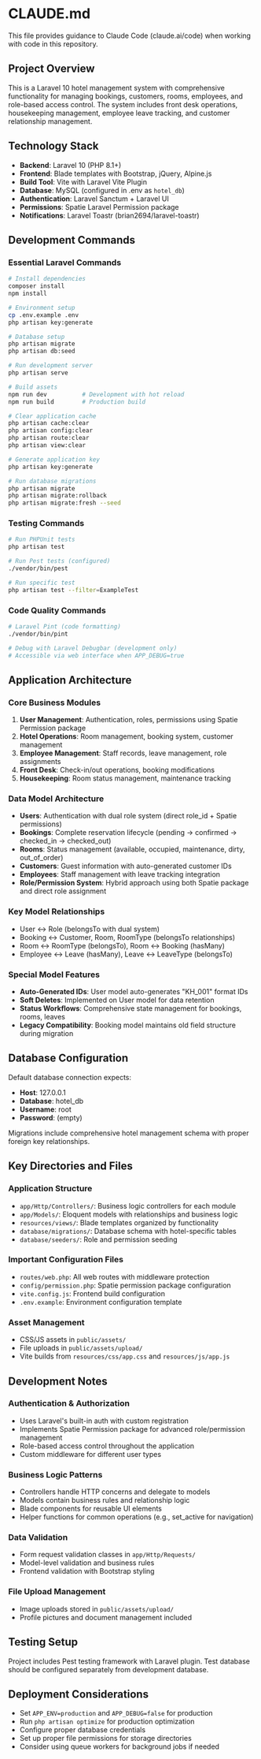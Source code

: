 # CLAUDE.md

This file provides guidance to Claude Code (claude.ai/code) when working with code in this repository.

## Project Overview

This is a Laravel 10 hotel management system with comprehensive functionality for managing bookings, customers, rooms, employees, and role-based access control. The system includes front desk operations, housekeeping management, employee leave tracking, and customer relationship management.

## Technology Stack

- **Backend**: Laravel 10 (PHP 8.1+)
- **Frontend**: Blade templates with Bootstrap, jQuery, Alpine.js
- **Build Tool**: Vite with Laravel Vite Plugin
- **Database**: MySQL (configured in .env as `hotel_db`)
- **Authentication**: Laravel Sanctum + Laravel UI
- **Permissions**: Spatie Laravel Permission package
- **Notifications**: Laravel Toastr (brian2694/laravel-toastr)

## Development Commands

### Essential Laravel Commands
```bash
# Install dependencies
composer install
npm install

# Environment setup
cp .env.example .env
php artisan key:generate

# Database setup
php artisan migrate
php artisan db:seed

# Run development server
php artisan serve

# Build assets
npm run dev          # Development with hot reload
npm run build        # Production build

# Clear application cache
php artisan cache:clear
php artisan config:clear
php artisan route:clear
php artisan view:clear

# Generate application key
php artisan key:generate

# Run database migrations
php artisan migrate
php artisan migrate:rollback
php artisan migrate:fresh --seed
```

### Testing Commands
```bash
# Run PHPUnit tests
php artisan test

# Run Pest tests (configured)
./vendor/bin/pest

# Run specific test
php artisan test --filter=ExampleTest
```

### Code Quality Commands
```bash
# Laravel Pint (code formatting)
./vendor/bin/pint

# Debug with Laravel Debugbar (development only)
# Accessible via web interface when APP_DEBUG=true
```

## Application Architecture

### Core Business Modules
1. **User Management**: Authentication, roles, permissions using Spatie Permission package
2. **Hotel Operations**: Room management, booking system, customer management
3. **Employee Management**: Staff records, leave management, role assignments
4. **Front Desk**: Check-in/out operations, booking modifications
5. **Housekeeping**: Room status management, maintenance tracking

### Data Model Architecture
- **Users**: Authentication with dual role system (direct role_id + Spatie permissions)
- **Bookings**: Complete reservation lifecycle (pending → confirmed → checked_in → checked_out)
- **Rooms**: Status management (available, occupied, maintenance, dirty, out_of_order)
- **Customers**: Guest information with auto-generated customer IDs
- **Employees**: Staff management with leave tracking integration
- **Role/Permission System**: Hybrid approach using both Spatie package and direct role assignment

### Key Model Relationships
- User ↔ Role (belongsTo with dual system)
- Booking ↔ Customer, Room, RoomType (belongsTo relationships)
- Room ↔ RoomType (belongsTo), Room ↔ Booking (hasMany)
- Employee ↔ Leave (hasMany), Leave ↔ LeaveType (belongsTo)

### Special Model Features
- **Auto-Generated IDs**: User model auto-generates "KH_001" format IDs
- **Soft Deletes**: Implemented on User model for data retention
- **Status Workflows**: Comprehensive state management for bookings, rooms, leaves
- **Legacy Compatibility**: Booking model maintains old field structure during migration

## Database Configuration

Default database connection expects:
- **Host**: 127.0.0.1
- **Database**: hotel_db
- **Username**: root
- **Password**: (empty)

Migrations include comprehensive hotel management schema with proper foreign key relationships.

## Key Directories and Files

### Application Structure
- `app/Http/Controllers/`: Business logic controllers for each module
- `app/Models/`: Eloquent models with relationships and business logic
- `resources/views/`: Blade templates organized by functionality
- `database/migrations/`: Database schema with hotel-specific tables
- `database/seeders/`: Role and permission seeding

### Important Configuration Files
- `routes/web.php`: All web routes with middleware protection
- `config/permission.php`: Spatie permission package configuration
- `vite.config.js`: Frontend build configuration
- `.env.example`: Environment configuration template

### Asset Management
- CSS/JS assets in `public/assets/`
- File uploads in `public/assets/upload/`
- Vite builds from `resources/css/app.css` and `resources/js/app.js`

## Development Notes

### Authentication & Authorization
- Uses Laravel's built-in auth with custom registration
- Implements Spatie Permission package for advanced role/permission management
- Role-based access control throughout the application
- Custom middleware for different user types

### Business Logic Patterns
- Controllers handle HTTP concerns and delegate to models
- Models contain business rules and relationship logic
- Blade components for reusable UI elements
- Helper functions for common operations (e.g., set_active for navigation)

### Data Validation
- Form request validation classes in `app/Http/Requests/`
- Model-level validation and business rules
- Frontend validation with Bootstrap styling

### File Upload Management
- Image uploads stored in `public/assets/upload/`
- Profile pictures and document management included

## Testing Setup

Project includes Pest testing framework with Laravel plugin. Test database should be configured separately from development database.

## Deployment Considerations

- Set `APP_ENV=production` and `APP_DEBUG=false` for production
- Run `php artisan optimize` for production optimization
- Configure proper database credentials
- Set up proper file permissions for storage directories
- Consider using queue workers for background jobs if needed